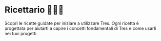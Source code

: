 # Ricettario 🍳🧑‍🍳

Scopri le ricette guidate per iniziare a utilizzare Tres. Ogni ricetta è progettata per aiutarti a capire i concetti fondamentali di Tres e come usarli nei tuoi progetti.

<Cookbook />

